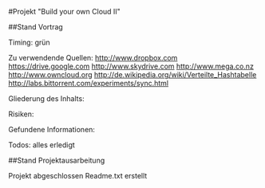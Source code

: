 #Projekt "Build your own Cloud II"


##Stand Vortrag

Timing: grün

Zu verwendende Quellen:
http://www.dropbox.com
https://drive.google.com
http://www.skydrive.com
http://www.mega.co.nz
http://www.owncloud.org
http://de.wikipedia.org/wiki/Verteilte_Hashtabelle
http://labs.bittorrent.com/experiments/sync.html

Gliederung des Inhalts:

Risiken:

Gefundene Informationen:

Todos:
alles erledigt

##Stand Projektausarbeitung

Projekt abgeschlossen
Readme.txt erstellt


